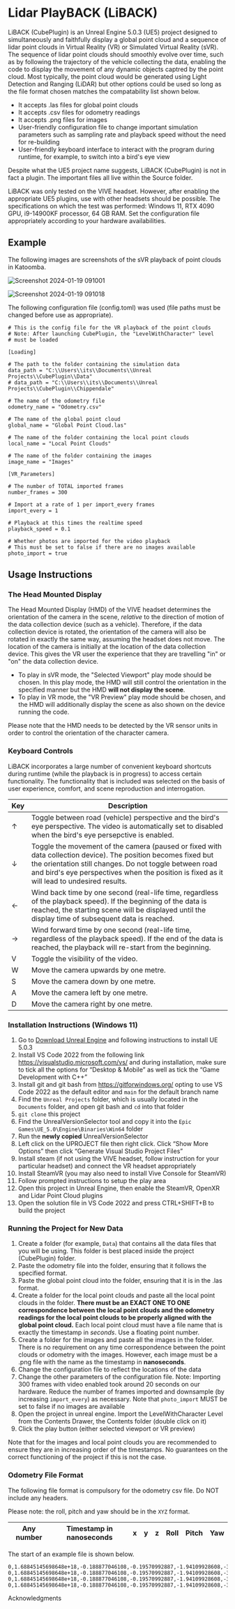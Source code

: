 # Lidar PlayBACK (LiBACK)

LiBACK (CubePlugin) is an Unreal Engine 5.0.3 (UE5) project designed to simultaneously and faithfully display a global point cloud and a sequence of lidar point clouds in Virtual Reality (VR) or Simulated Virtual Reality (sVR). The sequence of lidar point clouds should smoothly evolve over time, such as by following the trajectory of the vehicle collecting the data, enabling the code to display the movement of any dynamic objects captred by the point cloud. Most typically, the point cloud would be generated using Light Detection and Ranging (LiDAR) but other options could be used so long as the file format chosen matches the compatability list shown below.
  * It accepts .las files for global point clouds
  * It accepts .csv files for odometry readings
  * It accepts .png files for images
  * User-friendly configuration file to change important simulation parameters such as sampling rate and playback speed without the need for re-building
  * User-friendly keyboard interface to interact with the program during runtime, for example, to switch into a bird's eye view

Despite what the UE5 project name suggests, LiBACK (CubePlugin) is not in fact a plugin. The important files all live within the Source folder.

LiBACK was only tested on the VIVE headset. However, after enabling the appropriate UE5 plugins, use with other headsets should be possible. The specifications on which the test was performed: Windows 11, RTX 4090 GPU, i9-14900KF processor, 64 GB RAM. Set the configuration file appropriately according to your hardware availabilities.

## Example
The following images are screenshots of the sVR playback of point clouds in Katoomba.

![Screenshot 2024-01-19 091001](https://github.com/lightning-falcons/CubePlugin/assets/126124751/72419c69-0693-4b7a-92a7-0e3ccd850959)

![Screenshot 2024-01-19 091018](https://github.com/lightning-falcons/CubePlugin/assets/126124751/a37ee84c-468c-43d3-844d-d52dd8fcba1c)

The following configuration file (config.toml) was used (file paths must be changed before use as appropriate).

```
# This is the config file for the VR playback of the point clouds
# Note: After launching CubePlugin, the "LevelWithCharacter" level
# must be loaded

[Loading]

# The path to the folder containing the simulation data
data_path = "C:\\Users\\its\\Documents\\Unreal Projects\\CubePlugin\\Data"
# data_path = "C:\\Users\\its\\Documents\\Unreal Projects\\CubePlugin\\Chippendale"

# The name of the odometry file
odometry_name = "Odometry.csv"

# The name of the global point cloud
global_name = "Global Point Cloud.las"

# The name of the folder containing the local point clouds
local_name = "Local Point Clouds"

# The name of the folder containing the images
image_name = "Images"

[VR_Parameters]

# The number of TOTAL imported frames
number_frames = 300

# Import at a rate of 1 per import_every frames
import_every = 1

# Playback at this times the realtime speed
playback_speed = 0.1

# Whether photos are imported for the video playback
# This must be set to false if there are no images available
photo_import = true
```

## Usage Instructions
### The Head Mounted Display
The Head Mounted Display (HMD) of the VIVE headset determines the orientation of the camera in the scene, *relative* to the direction of motion of the data collection device (such as a vehicle). Therefore, if the data collection device is rotated, the orientation of the camera will also be rotated in exactly the same way, assuming the headset does not move. The location of the camera is initially at the location of the data collection device. This gives the VR user the experience that they are travelling "in" or "on" the data collection device. 
* To play in sVR mode, the "Selected Viewport" play mode should be chosen. In this play mode, the HMD will still control the orientation in the specified manner but the HMD **will not display the scene**.
* To play in VR mode, the "VR Preview" play mode should be chosen, and the HMD will additionally display the scene as also shown on the device running the code.

Please note that the HMD needs to be detected by the VR sensor units in order to control the orientation of the character camera. 

### Keyboard Controls
LiBACK incorporates a large number of convenient keyboard shortcuts during runtime (while the playback is in progress) to access certain functionality. The functionality that is included was selected on the basis of user experience, comfort, and scene reproduction and interrogation.

| Key | Description |
| --- | --- |
| &#8593; | Toggle between road (vehicle) perspective and the bird's eye perspective. The video is automatically set to disabled when the bird's eye persepctive is enabled. |
| &#8595; | Toggle the movement of the camera (paused or fixed with data collection device). The position becomes fixed but the orientation still changes. Do not toggle between road and bird's eye perspectives when the position is fixed as it will lead to undesired results. |
| &#8592; | Wind back time by one second (real-life time, regardless of the playback speed). If the beginning of the data is reached, the starting scene will be displayed until the display time of subsequent data is reached. |
| &#8594; | Wind forward time by one second (real-life time, regardless of the playback speed). If the end of the data is reached, the playback will re-start from the beginning. |
| V | Toggle the visibility of the video. |
| W | Move the camera upwards by one metre. |
| S | Move the camera down by one metre. |
| A | Move the camera left by one metre. |
| D | Move the camera right by one metre. |

### Installation Instructions (Windows 11)
1. Go to [Download Unreal Engine](https://www.unrealengine.com/en-US/download) and following instructions to install UE 5.0.3
2. Install VS Code 2022 from the following link https://visualstudio.microsoft.com/vs/ and during installation, make sure to tick all the options for “Desktop & Mobile” as well as tick the “Game Development with C++”
3. Install git and git bash from https://gitforwindows.org/ opting to use VS Code 2022 as the default editor and `main` for the default branch name
4. Find the `Unreal Projects` folder, which is usually located in the `Documents` folder, and open git bash and `cd` into that folder
5. `git clone` this project
6. Find the UnrealVersionSelector tool and copy it into the `Epic Games\UE_5.0\Engine\Binaries\Win64` folder
7. Run the **newly copied** UnrealVersionSelector
8. Left click on the UPROJECT file then right click. Click “Show More Options” then click “Generate Visual Studio Project Files”
9. Install steam (if not using the VIVE headset, follow instruction for your particular headset) and connect the VR headset appropriately
10. Install SteamVR (you may also need to install Vive Console for SteamVR)
11. Follow prompted instructions to setup the play area
12. Open this project in Unreal Engine, then enable the SteamVR, OpenXR and Lidar Point Cloud plugins
13. Open the solution file in VS Code 2022 and press CTRL+SHIFT+B to build the project

### Running the Project for New Data
1. Create a folder (for example, `Data`) that contains all the data files that you will be using. This folder is best placed inside the project (CubePlugin) folder.
2. Paste the odometry file into the folder, ensuring that it follows the specified format.
3. Paste the global point cloud into the folder, ensuring that it is in the .las format.
4. Create a folder for the local point clouds and paste all the local point clouds in the folder. **There must be an EXACT ONE TO ONE correspondence between the local point clouds and the odometry readings for the local point clouds to be properly aligned with the global point cloud.** Each local point cloud must have a file name that is exactly the timestamp in *seconds*. Use a floating point number.
5. Create a folder for the images and paste all the images in the folder. There is no requirement on any time correspondence between the point clouds or odometry with the images. However, each image must be a .png file with the name as the timestamp in **nanoseconds**.
6. Change the configuration file to reflect the locations of the data
7. Change the other parameters of the configuration file. Note: Importing 300 frames with video enabled took around 20 seconds on our hardware. Reduce the number of frames imported and downsample (by increasing `import_every`) as necessary. Note that `photo_import` MUST be set to false if no images are available
8. Open the project in unreal engine. Import the LevelWithCharacter Level from the Contents Drawer, the Contents folder (double click on it)
9. Click the play button (either selected viewport or VR preview)

Note that for the images and local point clouds you are recommended to ensure they are in increasing order of the timestamps. No guarantees on the correct functioning of the project if this is not the case.

### Odometry File Format
The following file format is compulsory for the odometry csv file. Do NOT include any headers.

Please note: the roll, pitch and yaw should be in the `XYZ` format.

| Any number | Timestamp in nanoseconds | x | y | z | Roll | Pitch | Yaw |
| --- | --- | --- | --- | --- | --- | --- | --- |

The start of an example file is shown below.

```
0,1.68845145698648e+18,-0.188877046108,-0.19570992887,-1.94109928608,-3.5614618739227173,2.3413644750869143,0.25288259174816863
0,1.68845145698648e+18,-0.188877046108,-0.19570992887,-1.94109928608,-3.5614618739227173,2.3413644750869143,0.25288259174816863
0,1.68845145698648e+18,-0.188877046108,-0.19570992887,-1.94109928608,-3.5614618739227173,2.3413644750869143,0.25288259174816863
0,1.68845145698648e+18,-0.188877046108,-0.19570992887,-1.94109928608,-3.5614618739227173,2.3413644750869143,0.25288259174816863
```
Acknowledgments

